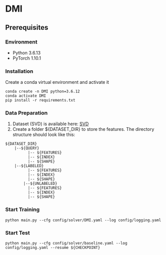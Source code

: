 # DMI
## Prerequisites
### Environment
- Python 3.6.13
- PyTorch 1.10.1
### Installation
Create a conda virtual environment and activate it
```
conda create -n DMI python=3.6.12
conda activate DMI
pip install -r requirements.txt
```
### Data Preparation
1. Dataset (SVD) is available here: [SVD](https://svdbase.github.io/)
2. Create a folder ${DATASET_DIR} to store the features. The directory structure should look like this:
```
${DATASET_DIR}
	|--${QUERY}
          |-- ${FEATURES}
          |-- ${INDEX}
          |-- ${SHAPE}
	|--${LABELED}
          |-- ${FEATURES}
          |-- ${INDEX}
          |-- ${SHAPE}
        |--${UNLABELED}
          |-- ${FEATURES}
          |-- ${INDEX}
          |-- ${SHAPE}
```
### Start Training
```
python main.py --cfg config/solver/DMI.yaml --log config/logging.yaml
```
### Start Test
```
python main.py --cfg config/solver/baseline.yaml --log config/logging.yaml --resume ${CHECKPOINT}
```
